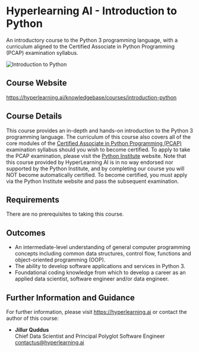 # Hyperlearning AI - Introduction to Python
An introductory course to the Python 3 programming language, with a curriculum aligned to the Certified Associate in Python Programming (PCAP) examination syllabus.

![Introduction to Python](https://hyperlearning.ai/user/assets/img/knowledgebase/courses/course-introduction-to-python-pixabay.png "Introduction to Python")

## Course Website

https://hyperlearning.ai/knowledgebase/courses/introduction-python

## Course Details

This course provides an in-depth and hands-on introduction to the Python 3 programming language. The curriculum of this course also covers all of the core modules of the <a href="https://pythoninstitute.org/certification/pcap-certification-associate/" target="_blank">Certified Associate in Python Programming (PCAP)</a> examination syllabus should you wish to become certified. To apply to take the PCAP examination, please visit the <a href="https://pythoninstitute.org" target="_blank">Python Institute</a> website. Note that this course provided by HyperLearning AI is in no way endorsed nor supported by the Python Institute, and by completing our course you will NOT become automatically certified. To become certified, you must apply via the Python Institute website and pass the subsequent examination.

## Requirements

There are no prerequisites to taking this course.

## Outcomes

* An intermediate-level understanding of general computer programming concepts including common data structures, control flow, functions and object-oriented programming (OOP).
* The ability to develop software applications and services in Python 3.
* Foundational coding knowledge from which to develop a career as an applied data scientist, software engineer and/or data engineer.

## Further Information and Guidance

For further information, please visit https://hyperlearning.ai or contact the author of this course:

* **Jillur Quddus**<br/>Chief Data Scientist and Principal Polyglot Software Engineer<br/>contactus@hyperlearning.ai
